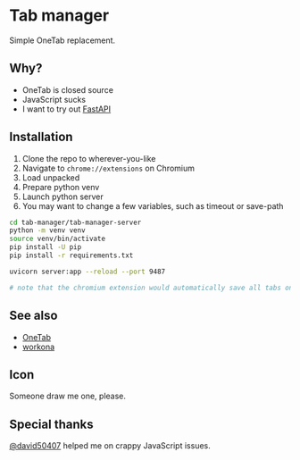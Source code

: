 # Tab manager

Simple OneTab replacement.

## Why?

- OneTab is closed source
- JavaScript sucks
- I want to try out [FastAPI](https://fastapi.tiangolo.com/)

## Installation

1. Clone the repo to wherever-you-like
2. Navigate to `chrome://extensions` on Chromium
3. Load unpacked
4. Prepare python venv
5. Launch python server
6. You may want to change a few variables, such as timeout or save-path

```bash
cd tab-manager/tab-manager-server
python -m venv venv
source venv/bin/activate
pip install -U pip
pip install -r requirements.txt

uvicorn server:app --reload --port 9487

# note that the chromium extension would automatically save all tabs once every hour
```

## See also

- [OneTab](https://www.one-tab.com/)
- [workona](https://workona.com/)

## Icon

Someone draw me one, please.

## Special thanks

[@david50407](https://github.com/david50407) helped me on crappy JavaScript issues.
